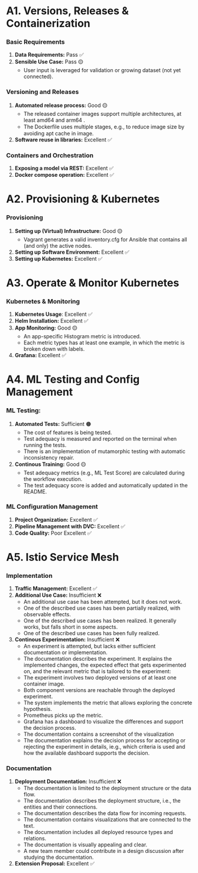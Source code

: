 # A1. Versions, Releases & Containerization
### Basic Requirements
1. **Data Requirements:** Pass ✅
2. **Sensible Use Case:** Pass 🟡
    - User input is leveraged for validation or growing dataset (not yet connected).

### Versioning and Releases
1. **Automated release process:** Good 🟡
    - The released container images support multiple architectures, at least amd64 and arm64 .
    - The Dockerﬁle uses multiple stages, e.g., to reduce image size by avoiding apt cache in image.
2. **Software reuse in libraries:** Excellent ✅

### Containers and Orchestration
1. **Exposing a model via REST:** Excellent ✅
2. **Docker compose operation:** Excellent ✅

# A2. Provisioning & Kubernetes
### Provisioning
1. **Setting up (Virtual) Infrastructure:**  Good 🟡
    - Vagrant generates a valid inventory.cfg for Ansible that contains all (and only) the active nodes.
3. **Setting up Software Environment:** Excellent ✅
5. **Setting up Kubernetes:** Excellent ✅
  
# A3. Operate & Monitor Kubernetes
### Kubernetes & Monitoring
1. **Kubernetes Usage**: Excellent ✅
2. **Helm Installation:** Excellent ✅
3. **App Monitoring:** Good 🟡
    - An app-specific Histogram metric is introduced.
    - Each metric types has at least one example, in which the metric is broken down with labels.
5. **Grafana:** Excellent ✅

# A4. ML Testing and Config Management
### ML Testing:
1. **Automated Tests:** Sufficient 🟠
    - The cost of features is being tested.
    - Test adequacy is measured and reported on the terminal when running the tests.
    - There is an implementation of mutamorphic testing with automatic inconsistency repair.
3. **Continous Training:** Good 🟡
    - Test adequacy metrics (e.g., ML Test Score) are calculated during the workflow execution.
    - The test adequacy score is added and automatically updated in the README.

### ML Configuration Management
1. **Project Organization:** Excellent ✅
2. **Pipeline Management with DVC:** Excellent ✅
4. **Code Quality:** Poor Excellent ✅
  
# A5. Istio Service Mesh
### Implementation
1. **Traffic Management:** Excellent ✅
2. **Additional Use Case:** Insufficient ❌
    - An additional use case has been attempted, but it does not work.
    - One of the described use cases has been partially realized, with observable effects.
    - One of the described use cases has been realized. It generally works, but falls short in some aspects.
    - One of the described use cases has been fully realized.
3. **Continous Experimentation:** Insufficient ❌
    - An experiment is attempted, but lacks either sufficient documentation or implementation.
    - The documentation describes the experiment. It explains the implemented changes, the expected effect that gets experimented on, and the relevant metric that is tailored to the experiment:
    - The experiment involves two deployed versions of at least one container image.
    - Both component versions are reachable through the deployed experiment.
    - The system implements the metric that allows exploring the concrete hypothesis.
    - Prometheus picks up the metric.
    - Grafana has a dashboard to visualize the differences and support the decision process.
    - The documentation contains a screenshot of the visualization
    - The documentation explains the decision process for accepting or rejecting the experiment in details, ie.g., which criteria is used and how the available dashboard supports the decision.

### Documentation
1. **Deployment Documentation:** Insufficient ❌
    - The documentation is limited to the deployment structure or the data flow.
    - The documentation describes the deployment structure, i.e., the entities and their connections.
    - The documentation describes the data flow for incoming requests.
    - The documentation contains visualizations that are connected to the text.
    - The documentation includes all deployed resource types and relations.
    - The documentation is visually appealing and clear.
    - A new team member could contribute in a design discussion after studying the documentation.
3. **Extension Proposal:** Excellent ✅
